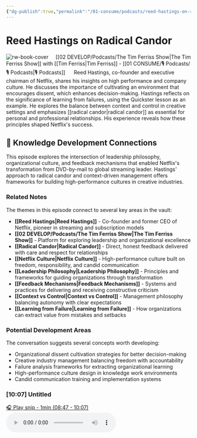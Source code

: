 ```yaml
---
{"dg-publish":true,"permalink":"/01-consume/podcasts/reed-hastings-on-radical-candor/","title":"Reed Hastings on Radical Candor","tags":["podcasts","radical-candor","leadership","company-culture","netflix","feedback","decision-making","organizational-design"],"created":"2023-11-02","updated":"2025-07-27"}
---
```


# Reed Hastings on Radical Candor

![rw-book-cover](https://wsrv.nl/?url=https%3A%2F%2Fcontent.production.cdn.art19.com%2Fimages%2F69%2F10%2F10%2Ffb%2F691010fb-625e-4abe-993c-a57228b28dbe%2F91cb53ae0d5dbb379b9dffecf0a772593891d0d09bbe6d90ee746edbdb79e3ec75584f2ceb8260e9f675a90c05419b9b99842a76905b686f0f51c1a9d3e227ab.jpeg&w=300&h=300)
 
  [[02 DEVELOP/Podcasts/The Tim Ferriss Show\|The Tim Ferriss Show]] with [[Tim Ferriss\|Tim Ferriss]]  - [[01 CONSUME/🎙️ Podcasts/🎙️ Podcasts\|🎙️ Podcasts]]
  
  Reed Hastings, co-founder and executive chairman of Netflix, shares his insights on high performance and company culture. He discusses the importance of cultivating an environment that encourages dissent, which enhances decision-making. Hastings reflects on the significance of learning from failures, using the Quickster lesson as an example. He explores the balance between context and control in creative settings and emphasizes [[radical candor\|radical candor]] as essential for personal and professional relationships. His experience reveals how these principles shaped Netflix's success.

## 🧠 Knowledge Development Connections

This episode explores the intersection of leadership philosophy, organizational culture, and feedback mechanisms that enabled Netflix's transformation from DVD-by-mail to global streaming leader. Hastings' approach to radical candor and context-driven management offers frameworks for building high-performance cultures in creative industries.

### Related Notes

The themes in this episode connect to several key areas in the vault:

- **[[Reed Hastings\|Reed Hastings]]** - Co-founder and former CEO of Netflix, pioneer in streaming and subscription models
- **[[02 DEVELOP/Podcasts/The Tim Ferriss Show\|The Tim Ferriss Show]]** - Platform for exploring leadership and organizational excellence
- **[[Radical Candor\|Radical Candor]]** - Direct, honest feedback delivered with care and respect for relationships
- **[[Netflix Culture\|Netflix Culture]]** - High-performance culture built on freedom, responsibility, and candid communication
- **[[Leadership Philosophy\|Leadership Philosophy]]** - Principles and frameworks for guiding organizations through transformation
- **[[Feedback Mechanisms\|Feedback Mechanisms]]** - Systems and practices for delivering and receiving constructive criticism
- **[[Context vs Control\|Context vs Control]]** - Management philosophy balancing autonomy with clear expectations
- **[[Learning from Failure\|Learning from Failure]]** - How organizations can extract value from mistakes and setbacks

### Potential Development Areas

The conversation suggests several concepts worth developing:
- Organizational dissent cultivation strategies for better decision-making
- Creative industry management balancing freedom with accountability
- Failure analysis frameworks for extracting organizational learning
- High-performance culture design in knowledge work environments
- Candid communication training and implementation systems


### [10:07] Untitled


[🎧 Play snip - 1min️ (08:47 - 10:07)](https://share.snipd.com/snip/51c81340-ce63-421d-9c3b-0b071f7cabd3)
<audio controls> <source src="https://rss.art19.com/episodes/a8662d31-dd08-4634-8150-809af8c67a6f.mp3?rss_browser=BAhJIgpTbmlwZAY6BkVU--7de01baece82063bda1cca2dc0d698735fdbe34a#t=08:47,10:07"> </audio>



